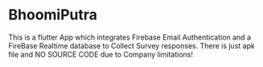 # BhoomiPutra

This is a flutter App which integrates Firebase Email Authentication and a FireBase Realtime database to Collect Survey responses.
There is just apk file and NO SOURCE CODE due to Company limitations!
